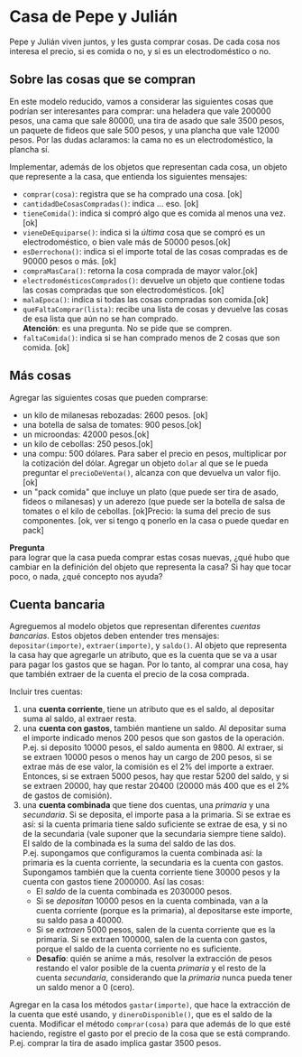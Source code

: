 # Casa de Pepe y Julián

Pepe y Julián viven juntos, y les gusta comprar cosas. 
De cada cosa nos interesa el precio, si es comida o no, y si es un electrodoméstico o no.

## Sobre las cosas que se compran
En este modelo reducido, vamos a considerar las siguientes cosas que podrían ser interesantes para comprar: una heladera que vale 200000 pesos, una cama que sale 80000, una tira de asado que sale 3500 pesos, un paquete de fideos que sale 500 pesos, y una plancha que vale 12000 pesos. Por las dudas aclaramos: la cama no es un electrodoméstico, la plancha sí.

Implementar, además de los objetos que representan cada cosa, un objeto que represente a la casa, que entienda los siguientes mensajes:
- `comprar(cosa)`: registra que se ha comprado una cosa. [ok]
- `cantidadDeCosasCompradas()`: indica ... eso. [ok]
- `tieneComida()`: indica si compró algo que es comida al menos una vez.[ok]
- `vieneDeEquiparse()`: indica si la _última_ cosa que se compró es un electrodoméstico, o bien vale más de 50000 pesos.[ok]
- `esDerrochona()`: indica si el importe total de las cosas compradas es de 90000 pesos o más. [ok]
- `compraMasCara()`: retorna la cosa comprada de mayor valor.[ok]
- `electrodomésticosComprados()`: devuelve un objeto que contiene todas las cosas compradas que son electrodomésticos. [ok]
- `malaEpoca()`: indica si todas las cosas compradas son comida.[ok]
- `queFaltaComprar(lista)`: recibe una lista de cosas y devuelve las cosas de esa lista que aún no se han comprado. <br>
  **Atención**: es una pregunta. No se pide que se compren. 
- `faltaComida()`: indica si se han comprado menos de 2 cosas que son comida. [ok]


## Más cosas
Agregar las siguientes cosas que pueden comprarse:
- un kilo de milanesas rebozadas: 2600 pesos. [ok]
- una botella de salsa de tomates: 900 pesos.[ok]
- un microondas: 42000 pesos.[ok]
- un kilo de cebollas: 250 pesos.[ok]
- una compu: 500 dólares. Para saber el precio en pesos, multiplicar por la cotización del dólar. Agregar un objeto `dolar` al que se le pueda preguntar el `precioDeVenta()`, alcanza con que devuelva un valor fijo. [ok]
- un "pack comida" que incluye un plato (que puede ser tira de asado, fideos o milanesas) y un aderezo (que puede ser la botella de salsa de tomates o el kilo de cebollas. [ok]Precio: la suma del precio de sus componentes. [ok, ver si tengo q ponerlo en la casa o puede quedar en pack]

**Pregunta**  
para lograr que la casa pueda comprar estas cosas nuevas, ¿qué hubo que cambiar en la definición del objeto que representa la casa? Si hay que tocar poco, o nada, ¿qué concepto nos ayuda?


## Cuenta bancaria
Agreguemos al modelo objetos que representan diferentes _cuentas bancarias_. Estos objetos deben entender tres mensajes: `depositar(importe)`, `extraer(importe)`, y `saldo()`. 
Al objeto que representa la casa hay que agregarle un atributo, que es la cuenta que se va a usar para pagar los gastos que se hagan. Por lo tanto, al comprar una cosa, hay que también extraer de la cuenta el precio de la cosa comprada.     


Incluir tres cuentas:
1. una **cuenta corriente**, tiene un atributo que es el saldo, al depositar suma al saldo, al extraer resta.
1. una **cuenta con gastos**, también mantiene un saldo. Al depositar suma el importe indicado menos 200 pesos que son gastos de la operación. P.ej. si deposito 10000 pesos, el saldo aumenta en 9800. Al extraer, si se extraen 10000 pesos o menos hay un cargo de 200 pesos, si se extrae más de ese valor, la comisión es el 2% del importe a extraer. Entonces, si se extraen 5000 pesos, hay que restar 5200 del saldo, y si se extraen 20000, hay que restar 20400 (20000 más 400 que es el 2% de gastos de comisión).
1. una **cuenta combinada** que tiene dos cuentas, una _primaria_ y una _secundaria_. Si se deposita, el importe pasa a la primaria. Si se extrae es así: si la cuenta primaria tiene saldo suficiente se extrae de esa, y si no de la secundaria (vale suponer que la secundaria siempre tiene saldo). El saldo de la combinada es la suma del saldo de las dos. <br>
P.ej. supongamos que configuramos la cuenta combinada así: la primaria es la cuenta corriente, la secundaria es la cuenta con gastos. Supongamos también que la cuenta corriente tiene 30000 pesos y la cuenta con gastos tiene 2000000. Así las cosas:
	- El _saldo_ de la cuenta combinada es 2030000 pesos.
	- Si se _depositan_ 10000 pesos en la cuenta combinada, van a la cuenta corriente (porque es la primaria), al depositarse este importe, su saldo pasa a 40000. 
	- Si se _extraen_ 5000 pesos, salen de la cuenta corriente que es la primaria. Si se extraen 100000, salen de la cuenta con gastos, porque el saldo de la cuenta corriente no es suficiente.
	- **Desafío**: quién se anime a más, resolver la extracción de pesos restando el valor posible de la cuenta _primaria_ y el resto de la cuenta _secundaria_, considerando que la _primaria_ nunca pueda tener un saldo menor a 0 (cero). 

Agregar en la casa los métodos `gastar(importe)`, que hace la extracción de la cuenta que esté usando, y `dineroDisponible()`, que es el saldo de la cuenta. 
Modificar el método `comprar(cosa)` para que además de lo que esté haciendo, registre el gasto por el precio de la cosa que se está comprando. P.ej. comprar la tira de asado implica gastar 3500 pesos.

